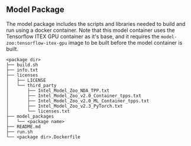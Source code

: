 <!--- 20. Model package -->
## Model Package

The model package includes the scripts and libraries needed to
build and run <model name> <mode> using a docker container. Note that
this model container uses the Tensorflow ITEX GPU container as it's base,
and it requires the `model-zoo:tensorflow-itex-gpu` image to be built before
the model container is built.
```
<package dir>
├── build.sh
├── info.txt
├── licenses
│   ├── LICENSE
│   └── third_party
│       ├── Intel_Model_Zoo_NDA_TPP.txt
│       ├── Intel_Model_Zoo_v2.0_Container_tpps.txt
│       ├── Intel_Model_Zoo_v2.0_ML_Container_tpps.txt
│       ├── Intel_Model_Zoo_v2.3_PyTorch.txt
│       └── licenses.txt
├── model_packages
│   └── <package name>
├── README.md
├── run.sh
└── <package dir>.Dockerfile
```

